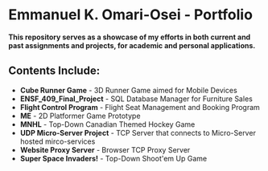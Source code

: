 # Emmanuel K. Omari-Osei - Portfolio

**This repository serves as a showcase of my efforts in both current and past assignments and projects, for academic and personal applications.**

## Contents Include:
* **Cube Runner Game** - 3D Runner Game aimed for Mobile Devices
* **ENSF_409_Final_Project** - SQL Database Manager for Furniture Sales
* **Flight Control Program** - Flight Seat Management and Booking Program
* **ME** - 2D Platformer Game Prototype
* **MNHL** - Top-Down Canadian Themed Hockey Game
* **UDP Micro-Server Project** - TCP Server that connects to Micro-Server hosted mirco-services 
* **Website Proxy Server** - Browser TCP Proxy Server
* **Super Space Invaders!** - Top-Down Shoot'em Up Game
